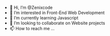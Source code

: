 - 👋 Hi, I’m @Zenixcode
- 👀 I’m interested in Front-End Web Development
- 🌱 I’m currently learning Javascript
- 💞️ I’m looking to collaborate on Website projects
- 📫 How to reach me ...

<!---
Zenixcode/Zenixcode is a ✨ special ✨ repository because its `README.md` (this file) appears on your GitHub profile.
You can click the Preview link to take a look at your changes.
--->
